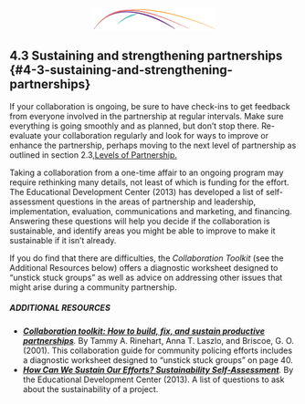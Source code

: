 <div style="text-align:center"><img src="/logo/Connectedlib-Logo-Graph.png"></div>

## 4.3 Sustaining and strengthening partnerships {#4-3-sustaining-and-strengthening-partnerships}

If your collaboration is ongoing, be sure to have check-ins to get feedback from everyone involved in the partnership at regular intervals. Make sure everything is going smoothly and as planned, but don’t stop there. Re-evaluate your collaboration regularly and look for ways to improve or enhance the partnership, perhaps moving to the next level of partnership as outlined in section 2.3,<a href="../2_what_is_a_community_partnership/23_levels_of_partnership.md">Levels of Partnership.</a>

Taking a collaboration from a one-time affair to an ongoing program may require rethinking many details, not least of which is funding for the effort. The Educational Development Center (2013) has developed a list of self-assessment questions in the areas of partnership and leadership, implementation, evaluation, communications and marketing, and financing. Answering these questions will help you decide if the collaboration is sustainable, and identify areas you might be able to improve to make it sustainable if it isn’t already.

If you do find that there are difficulties, the _Collaboration Toolkit_ (see the Additional Resources below) offers a diagnostic worksheet designed to “unstick stuck groups” as well as advice on addressing other issues that might arise during a community partnership.
 

<div class="table-format additional-resources"><h5>ADDITIONAL RESOURCES</h5><ul><li><i><a href="http://www.cops.usdoj.gov/html/cd_rom/sro/FinalCDPubs/CollaborationToolkit.pdf"><b>Collaboration toolkit: How to build, fix, and sustain productive partnerships</b></a>.</i> By Tammy A. Rinehart, Anna T. Laszlo, and Briscoe, G. O. (2001). This collaboration guide for community policing efforts includes a diagnostic worksheet designed to “unstick stuck groups” on page 40.</li><li><i><a href="http://www.promoteprevent.org/content/how-can-we-sustain-our-efforts-sustainability-self-assessment"><b>How Can We Sustain Our Efforts? Sustainability Self-Assessment</b></a>.</i> By the Educational Development Center (2013). A list of questions to ask about the sustainability of a project.</li></ul></div>